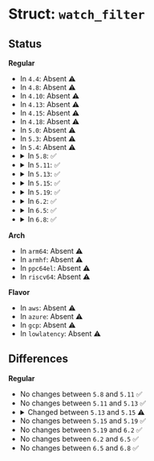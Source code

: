 # Struct: <code>watch_filter</code>

## Status
<b>Regular</b>
<ul>
<li>
In <code>4.4</code>: Absent ⚠️
</li>
<li>
In <code>4.8</code>: Absent ⚠️
</li>
<li>
In <code>4.10</code>: Absent ⚠️
</li>
<li>
In <code>4.13</code>: Absent ⚠️
</li>
<li>
In <code>4.15</code>: Absent ⚠️
</li>
<li>
In <code>4.18</code>: Absent ⚠️
</li>
<li>
In <code>5.0</code>: Absent ⚠️
</li>
<li>
In <code>5.3</code>: Absent ⚠️
</li>
<li>
In <code>5.4</code>: Absent ⚠️
</li>
<li>
<details>
<summary>In <code>5.8</code>: ✅</summary>

```c
struct watch_filter {
    struct callback_head rcu;
    long unsigned int type_filter[2];
    u32 nr_filters;
    struct watch_type_filter filters[0];
};
```
</details>
</li>
<li>
<details>
<summary>In <code>5.11</code>: ✅</summary>

```c
struct watch_filter {
    struct callback_head rcu;
    long unsigned int type_filter[2];
    u32 nr_filters;
    struct watch_type_filter filters[0];
};
```
</details>
</li>
<li>
<details>
<summary>In <code>5.13</code>: ✅</summary>

```c
struct watch_filter {
    struct callback_head rcu;
    long unsigned int type_filter[2];
    u32 nr_filters;
    struct watch_type_filter filters[0];
};
```
</details>
</li>
<li>
<details>
<summary>In <code>5.15</code>: ✅</summary>

```c
struct watch_filter {
    struct callback_head rcu;
    long unsigned int type_filter[1];
    u32 nr_filters;
    struct watch_type_filter filters[0];
};
```
</details>
</li>
<li>
<details>
<summary>In <code>5.19</code>: ✅</summary>

```c
struct watch_filter {
    struct callback_head rcu;
    long unsigned int type_filter[1];
    u32 nr_filters;
    struct watch_type_filter filters[0];
};
```
</details>
</li>
<li>
<details>
<summary>In <code>6.2</code>: ✅</summary>

```c
struct watch_filter {
    struct callback_head rcu;
    long unsigned int type_filter[1];
    u32 nr_filters;
    struct watch_type_filter filters[0];
};
```
</details>
</li>
<li>
<details>
<summary>In <code>6.5</code>: ✅</summary>

```c
struct watch_filter {
    struct callback_head rcu;
    long unsigned int type_filter[1];
    u32 nr_filters;
    struct watch_type_filter filters[0];
};
```
</details>
</li>
<li>
<details>
<summary>In <code>6.8</code>: ✅</summary>

```c
struct watch_filter {
    struct callback_head rcu;
    long unsigned int type_filter[1];
    u32 nr_filters;
    struct watch_type_filter filters[0];
};
```
</details>
</li>
</ul>
<b>Arch</b>
<ul>
<li>
In <code>arm64</code>: Absent ⚠️
</li>
<li>
In <code>armhf</code>: Absent ⚠️
</li>
<li>
In <code>ppc64el</code>: Absent ⚠️
</li>
<li>
In <code>riscv64</code>: Absent ⚠️
</li>
</ul>
<b>Flavor</b>
<ul>
<li>
In <code>aws</code>: Absent ⚠️
</li>
<li>
In <code>azure</code>: Absent ⚠️
</li>
<li>
In <code>gcp</code>: Absent ⚠️
</li>
<li>
In <code>lowlatency</code>: Absent ⚠️
</li>
</ul>

## Differences
<b>Regular</b>
<ul>
<li>
No changes between <code>5.8</code> and <code>5.11</code> ✅
</li>
<li>
No changes between <code>5.11</code> and <code>5.13</code> ✅
</li>
<li>
<details>
<summary>Changed between <code>5.13</code> and <code>5.15</code> ⚠️</summary>
<ul>
<li>
<b>Field type changed. </b>
<code>long unsigned int type_filter[2]</code> ➡️ <code>long unsigned int type_filter[1]</code>
</li>
</ul>
</details>
</li>
<li>
No changes between <code>5.15</code> and <code>5.19</code> ✅
</li>
<li>
No changes between <code>5.19</code> and <code>6.2</code> ✅
</li>
<li>
No changes between <code>6.2</code> and <code>6.5</code> ✅
</li>
<li>
No changes between <code>6.5</code> and <code>6.8</code> ✅
</li>
</ul>
